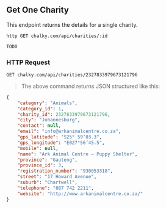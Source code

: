 ## Get One Charity
This endpoint returns the details for a single charity.
 
```shell
http GET chalky.com/api/charities/:id
```

```javascript
TODO
```

### HTTP Request

`GET chalky.com/api/charities/2327833979673121796`

> The above command returns JSON structured like this:

```json
{
    "category": "Animals",
    "category_id": 1,
    "charity_id": 2327833979673121796,
    "city": "Johannesburg",
    "contact": null,
    "email": "info@arkanimalcentre.co.za",
    "gps_latitude": "S25° 59’03.3",
    "gps_longitude": "E027°56’45.5",
    "mobile": null,
    "name": "Ark Animal Centre – Puppy Shelter",
    "province": "Gauteng",
    "province_id": 3,
    "registration_number": "930053318",
    "street": "17 Howard Avenue",
    "suburb": "Chartwell",
    "telephone": "087 742 2211",
    "website": "http://www.arkanimalcentre.co.za/"
}
```
